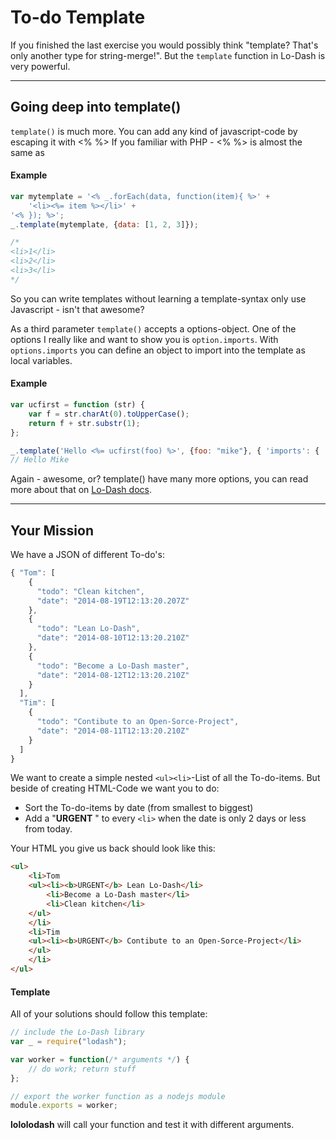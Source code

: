 # To-do Template #
If you finished the last exercise you would possibly think "template?
That's only another type for string-merge!". But the `template` function
in Lo-Dash is very powerful.

* * *
## Going deep into template() ##
`template()` is much more. You can add any kind of javascript-code by
escaping it with <% %> If you familiar with PHP - <% %> is almost
the same as <? ?>

#### Example ####
```js
var mytemplate = '<% _.forEach(data, function(item){ %>' +
    '<li><%= item %></li>' +
'<% }); %>';
_.template(mytemplate, {data: [1, 2, 3]});

/*
<li>1</li>
<li>2</li>
<li>3</li>
*/
```
So you can write templates without learning a template-syntax only use
Javascript - isn't that awesome?


As a third parameter `template()` accepts a options-object. One of
the options I really like and want to show you is `option.imports`.
With `options.imports` you can define an object to import into the
template as local variables.

#### Example ####
```js
var ucfirst = function (str) {
    var f = str.charAt(0).toUpperCase();
    return f + str.substr(1);
};

_.template('Hello <%= ucfirst(foo) %>', {foo: "mike"}, { 'imports': { 'ucfirst': ucfirst } });
// Hello Mike

```

Again - awesome, or?
template() have many more options, you can read more about that on
[Lo-Dash docs](http://lodash.com/docs#template).


* * *
## Your Mission ##
We have a JSON of different To-do's:

```js
{ "Tom": [
    {
      "todo": "Clean kitchen",
      "date": "2014-08-19T12:13:20.207Z"
    },
    {
      "todo": "Lean Lo-Dash",
      "date": "2014-08-10T12:13:20.210Z"
    },
    {
      "todo": "Become a Lo-Dash master",
      "date": "2014-08-12T12:13:20.210Z"
    }
  ],
  "Tim": [
    {
      "todo": "Contibute to an Open-Sorce-Project",
      "date": "2014-08-11T12:13:20.210Z"
    }
  ]
}
```
We want to create a simple nested `<ul><li>`-List of all the To-do-items.
But beside of creating HTML-Code we want you to do:
- Sort the To-do-items by date (from smallest to biggest)
- Add a "<b>URGENT</b> " to every `<li>` when the date is only 2 days or less from today.

Your HTML you give us back should look like this:


```html
<ul>
    <li>Tom
    <ul><li><b>URGENT</b> Lean Lo-Dash</li>
        <li>Become a Lo-Dash master</li>
        <li>Clean kitchen</li>
    </ul>
    </li>
    <li>Tim
    <ul><li><b>URGENT</b> Contibute to an Open-Sorce-Project</li>
    </ul>
    </li>
</ul>
```

#### Template ####
All of your solutions should follow this template:
```js
// include the Lo-Dash library
var _ = require("lodash");

var worker = function(/* arguments */) {
    // do work; return stuff
};

// export the worker function as a nodejs module
module.exports = worker;
```
**lololodash** will call your function and test it with different arguments.
